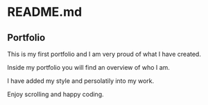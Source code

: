 # README.md

## Portfolio

This is my first portfolio and I am very proud of what I have created.

Inside my portfolio you will find an overview of who I am.

I have added my style and persolatily into my work.

Enjoy scrolling and happy coding.

